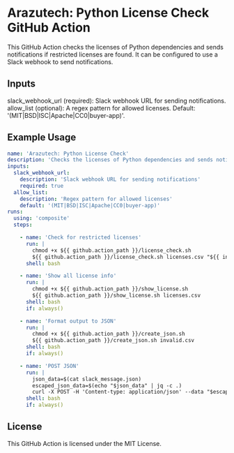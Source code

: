 # Arazutech: Python License Check GitHub Action

This GitHub Action checks the licenses of Python dependencies and sends notifications if restricted licenses are found. It can be configured to use a Slack webhook to send notifications.

## Inputs

slack_webhook_url (required): Slack webhook URL for sending notifications.
allow_list (optional): A regex pattern for allowed licenses. Default: '(MIT|BSD|ISC|Apache|CC0|buyer-app)'.

## Example Usage

```yaml
name: 'Arazutech: Python License Check'
description: 'Checks the licenses of Python dependencies and sends notifications if restricted licenses are found'
inputs:
  slack_webhook_url:
    description: 'Slack webhook URL for sending notifications'
    required: true
  allow_list:
    description: 'Regex pattern for allowed licenses'
    default: '(MIT|BSD|ISC|Apache|CC0|buyer-app)'
runs:
  using: 'composite'
  steps:

    - name: 'Check for restricted licenses'
      run: |
        chmod +x ${{ github.action_path }}/license_check.sh
        ${{ github.action_path }}/license_check.sh licenses.csv "${{ inputs.allow_list }}"
      shell: bash

    - name: 'Show all license info'
      run: |
        chmod +x ${{ github.action_path }}/show_license.sh
        ${{ github.action_path }}/show_license.sh licenses.csv
      shell: bash
      if: always()

    - name: 'Format output to JSON'
      run: |
        chmod +x ${{ github.action_path }}/create_json.sh
        ${{ github.action_path }}/create_json.sh invalid.csv
      shell: bash
      if: always()

    - name: 'POST JSON'
      run: |
        json_data=$(cat slack_message.json)
        escaped_json_data=$(echo "$json_data" | jq -c .)
        curl -X POST -H 'Content-type: application/json' --data "$escaped_json_data" ${{ inputs.slack_webhook_url }}
      shell: bash
      if: always()
```

## License

This GitHub Action is licensed under the MIT License.